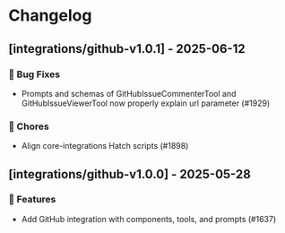 # Changelog

## [integrations/github-v1.0.1] - 2025-06-12

### 🐛 Bug Fixes

- Prompts and schemas of GitHubIssueCommenterTool and GitHubIssueViewerTool now properly explain url parameter (#1929)


### 🧹 Chores

- Align core-integrations Hatch scripts (#1898)

## [integrations/github-v1.0.0] - 2025-05-28

### 🚀 Features

- Add GitHub integration with components, tools, and prompts (#1637)

<!-- generated by git-cliff -->
